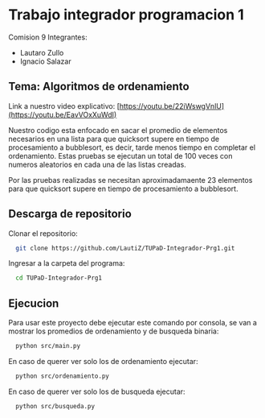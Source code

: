 # Trabajo integrador programacion 1

Comision 9
Integrantes:

- Lautaro Zullo
- Ignacio Salazar

## Tema: Algoritmos de ordenamiento

Link a nuestro video explicativo: [https://youtu.be/22iWswgVnlU](https://youtu.be/EavVOxXuWdI)

Nuestro codigo esta enfocado en sacar el promedio de elementos necesarios en una lista para que quicksort supere en tiempo de procesamiento a bubblesort, es decir, tarde menos tiempo en completar el ordenamiento. Estas pruebas se ejecutan un total de 100 veces con numeros aleatorios en cada una de las listas creadas.

Por las pruebas realizadas se necesitan aproximadamaente 23 elementos para que quicksort supere en tiempo de procesamiento a bubblesort.

## Descarga de repositorio

Clonar el repositorio:

```bash
  git clone https://github.com/LautiZ/TUPaD-Integrador-Prg1.git
```

Ingresar a la carpeta del programa:

```bash
  cd TUPaD-Integrador-Prg1
```

## Ejecucion

Para usar este proyecto debe ejecutar este comando por consola, se van a mostrar los promedios de ordenamiento y de busqueda binaria:

```bash
  python src/main.py
```

En caso de querer ver solo los de ordenamiento ejecutar:

```bash
  python src/ordenamiento.py
```

En caso de querer ver solo los de busqueda ejecutar:

```bash
  python src/busqueda.py
```
